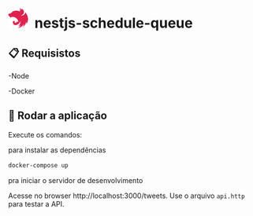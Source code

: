 # <img src="https://github.com/devicons/devicon/blob/master/icons/nestjs/nestjs-plain.svg" title="Nest" width="40" height="40"/>&nbsp; nestjs-schedule-queue


## 📋  Requisistos

-Node

-Docker

## 🔧 Rodar a aplicação

Execute os comandos:

para instalar as dependências 

```bash
docker-compose up
```
pra iniciar o servidor de desenvolvimento

Acesse no browser http://localhost:3000/tweets. Use o arquivo `api.http` para testar a API.
